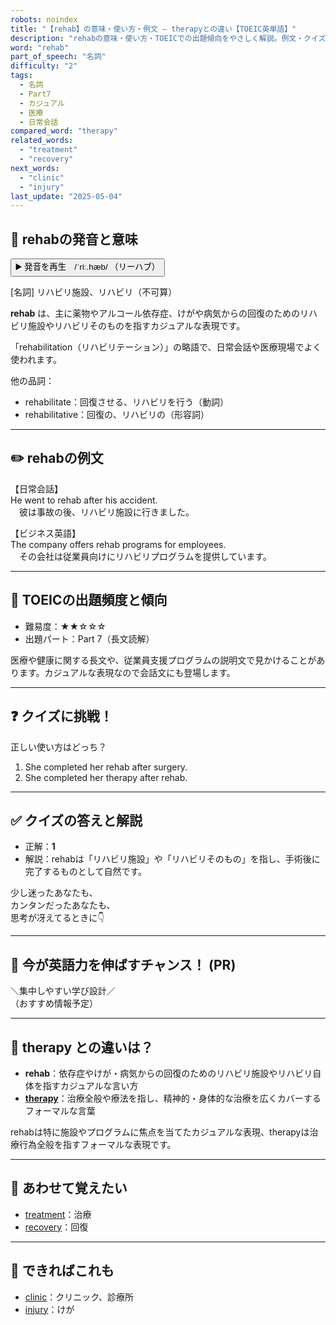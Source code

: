 ```yaml
---
robots: noindex
title: "【rehab】の意味・使い方・例文 ― therapyとの違い【TOEIC英単語】"
description: "rehabの意味・使い方・TOEICでの出題傾向をやさしく解説。例文・クイズ付きでtherapyとの違いもわかりやすく学べます。"
word: "rehab"
part_of_speech: "名詞"
difficulty: "2"
tags:
  - 名詞
  - Part7
  - カジュアル
  - 医療
  - 日常会話
compared_word: "therapy"
related_words:
  - "treatment"
  - "recovery"
next_words:
  - "clinic"
  - "injury"
last_update: "2025-05-04"
---
```


## 🔰 rehabの発音と意味

<button class="play-audio" onclick="playTTS('rehab')">
  <span class="play-audio-main">
    ▶️ 発音を再生　/ˈriː.hæb/
  </span>
  <span class="play-audio-sub">
    （リーハブ）
  </span>
</button>

[名詞] リハビリ施設、リハビリ（不可算）

**rehab** は、主に薬物やアルコール依存症、けがや病気からの回復のためのリハビリ施設やリハビリそのものを指すカジュアルな表現です。

「rehabilitation（リハビリテーション）」の略語で、日常会話や医療現場でよく使われます。

他の品詞：  
- rehabilitate：回復させる、リハビリを行う（動詞）
- rehabilitative：回復の、リハビリの（形容詞）

---

## ✏️ rehabの例文

【日常会話】  
He went to rehab after his accident.  
　彼は事故の後、リハビリ施設に行きました。

【ビジネス英語】  
The company offers rehab programs for employees.  
　その会社は従業員向けにリハビリプログラムを提供しています。

---

## 🎯 TOEICの出題頻度と傾向

- 難易度：★★☆☆☆
- 出題パート：Part 7（長文読解）

医療や健康に関する長文や、従業員支援プログラムの説明文で見かけることがあります。カジュアルな表現なので会話文にも登場します。

---

## ❓ クイズに挑戦！

正しい使い方はどっち？

1. She completed her rehab after surgery.  
2. She completed her therapy after rehab.

---

## ✅ クイズの答えと解説

- 正解：**1**
- 解説：rehabは「リハビリ施設」や「リハビリそのもの」を指し、手術後に完了するものとして自然です。

少し迷ったあなたも、  
カンタンだったあなたも、  
思考が冴えてるときに👇️

---

## 🚀 今が英語力を伸ばすチャンス！ (PR)

<div class="info-center">
＼集中しやすい学び設計／<br>  
（おすすめ情報予定）
</div>

---

## 🤔  therapy との違いは？

- **rehab**：依存症やけが・病気からの回復のためのリハビリ施設やリハビリ自体を指すカジュアルな言い方
- **[therapy](/therapy)**：治療全般や療法を指し、精神的・身体的な治療を広くカバーするフォーマルな言葉

rehabは特に施設やプログラムに焦点を当てたカジュアルな表現、therapyは治療行為全般を指すフォーマルな表現です。

---

## 🧩 あわせて覚えたい

- [treatment](/treatment)：治療
- [recovery](/recovery)：回復

---

## 📖 できればこれも

- [clinic](/clinic)：クリニック、診療所
- [injury](/injury)：けが

<!-- cvid: aid15_bid38 -->
